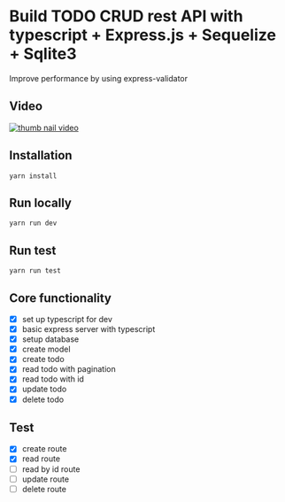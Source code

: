 <h1>Build TODO CRUD rest API with typescript + Express.js + Sequelize + Sqlite3</h1>

Improve performance by using express-validator

## Video

[![thumb nail video](https://i9.ytimg.com/vi/yFgrSJGNj0E/mqdefault.jpg?raw=true)](https://youtu.be/yFgrSJGNj0E)

## Installation

```
yarn install
```

## Run locally

```
yarn run dev
```

## Run test

```
yarn run test
```

## Core functionality

- [x] set up typescript for dev
- [x] basic express server with typescript
- [x] setup database
- [x] create model
- [x] create todo
- [x] read todo with pagination
- [x] read todo with id
- [x] update todo
- [x] delete todo

## Test

- [x] create route
- [x] read route
- [ ] read by id route
- [ ] update route
- [ ] delete route
